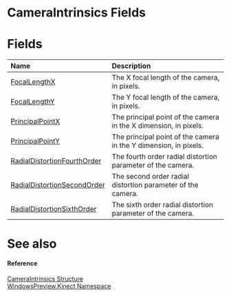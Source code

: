 CameraIntrinsics Fields  
=======================  

<span id="publicfieldsSection"></span>

Fields  
======  

<table>
<colgroup>
<col width="30%" />
<col width="60%" />
</colgroup>
<thead>
<tr class="header">
<th align="left">Name</th>
<th align="left">Description</th>
</tr>
</thead>
<tbody>
<tr class="odd">
<td align="left"><a href="CameraIntrinsics_Fields/FocalLengthX_Field.md">FocalLengthX</a></td>
<td align="left">The X focal length of the camera, in pixels.</td>
</tr>
<tr class="even">
<td align="left"><a href="CameraIntrinsics_Fields/FocalLengthY_Field.md">FocalLengthY</a></td>
<td align="left">The Y focal length of the camera, in pixels.</td>
</tr>
<tr class="odd">
<td align="left"><a href="CameraIntrinsics_Fields/PrincipalPointX_Field.md">PrincipalPointX</a></td>
<td align="left">The principal point of the camera in the X dimension, in pixels.</td>
</tr>
<tr class="even">
<td align="left"><a href="CameraIntrinsics_Fields/PrincipalPointY_Field.md">PrincipalPointY</a></td>
<td align="left">The principal point of the camera in the Y dimension, in pixels.</td>
</tr>
<tr class="odd">
<td align="left"><a href="CameraIntrinsics_Fields/RadialDistortionFourthOrder.md">RadialDistortionFourthOrder</a></td>
<td align="left">The fourth order radial distortion parameter of the camera.</td>
</tr>
<tr class="even">
<td align="left"><a href="CameraIntrinsics_Fields/RadialDistortionSecondOrder.md">RadialDistortionSecondOrder</a></td>
<td align="left">The second order radial distortion parameter of the camera.</td>
</tr>
<tr class="odd">
<td align="left"><a href="CameraIntrinsics_Fields/RadialDistortionSixthOrder.md">RadialDistortionSixthOrder</a></td>
<td align="left">The sixth order radial distortion parameter of the camera.</td>
</tr>
</tbody>
</table>

<span id="ID4EI"></span>

See also  
========  

<span id="ID4EK"></span>
#### Reference  

[CameraIntrinsics Structure](../CameraIntrinsics_Structure.md)  
 [WindowsPreview.Kinect Namespace](../../Kinect.md)  



<!--Please do not edit the data in the comment block below.-->
<!--
TOCTitle : CameraIntrinsics Fields
RLTitle : CameraIntrinsics Fields
KeywordK : CameraIntrinsics structure, fields
KeywordA : Fields.T:WindowsPreview.Kinect.CameraIntrinsics
AssetID : Fields.T:WindowsPreview.Kinect.CameraIntrinsics
Locale : en-us
CommunityContent : 1
TargetOS : Windows
TopicType : kbSyntax
DocSet : K4Wv2
ProjType : K4Wv2Proj
Technology : Kinect for Windows
Product : Kinect for Windows SDK v2
productversion : 20
-->
